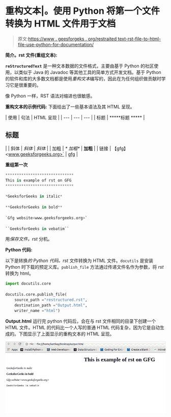 # 重构文本|。使用 Python 将第一个文件转换为 HTML 文件用于文档

> 原文:[https://www . geesforgeks . org/restraited text-rst-file-to-html-file-use-python-for-documentation/](https://www.geeksforgeeks.org/restructuredtext-rst-file-to-html-file-using-python-for-documentations/)

**简介。rst 文件(重组文本):**

**`reStructuredText`** 是一种文本数据的文件格式，主要由基于 Python 的社区使用，以类似于 Java 的 Javadoc 等其他工具的简单方式开发文档。基于 Python 的软件和库的大多数文档都是使用*重构文本*编写的，因此在为任何组织做贡献时学习它是很重要的。

像 Python 一样，RST 语法对缩进也很敏感。

**重构文本的示例代码:**
下面给出了一些基本语法及其 HTML 呈现。

<colgroup><col width="15%"><col width="45%"><col width="40%"></colgroup>
| 使用 | 句法 | HTML 呈现 |
| --- | --- | --- |
| 标题 | *****标题
***** | 

## 标题

 |
| 斜体 | <cite>*斜体*</cite> | *斜体* |
| 加粗 | <cite>* *加粗**</cite> | **加粗** |
| 链接 | 【gfg】<www.geeksforgeeks.org>` | [gfg](/) |

**重组第一次**

```py
******************************
This is example of rst on GFG
******************************

*GeeksforGeeks in italic*

**GeeksforGeeks in bold**

`Gfg website<www.geeksforgeeks.org>`

``GeeksforGeeks in vebatim``
```

用*保存文件。rst* 分机。

**Python 代码:**

以下是转换*的 Python 代码。rst* 文件转换为 HTML 文件。`docutils` 是安装 Python 时下载的预定义库。`publish_file` 方法通过传递文件名作为参数，将 *rst* 转换为 html。

```py
import docutils.core

docutils.core.publish_file(
    source_path ="restructured.rst",
    destination_path ="Output.html",
    writer_name ="html")
```

**Output.html**
运行完 python 代码后，会在与 rst 文件相同的目录下创建一个 HTML 文件。HTML 的代码比一个人写的普通 HTML 代码复杂，因为它是自动生成的。下图显示了上面显示的重构文本的 HTML 呈现。

![](img/9566445ee7f3a1ea0fc90371d07e81df.png)
